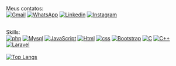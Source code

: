 

Meus contatos:<br>
[![Gmail](https://img.shields.io/badge/Gmail-D14836?style=for-the-badge&logo=gmail&logoColor=white)](diego77asms@gmail.com)
[![WhatsApp](https://img.shields.io/badge/WhatsApp-25D366?style=for-the-badge&logo=whatsapp&logoColor=white)](51990149951)
[![Linkedin](https://img.shields.io/badge/LinkedIn-0077B5?style=for-the-badge&logo=linkedin&logoColor=white)](https://www.linkedin.com/in/diego-schmitt-4b735591/)
[![Instagram](https://img.shields.io/badge/Instagram-E4405F?style=for-the-badge&logo=instagram&logoColor=white)](https://www.instagram.com/diego_asms/)
<br><br>

Skills:<br>
[![php](https://img.shields.io/badge/PHP-777BB4?style=for-the-badge&logo=php&logoColor=white)]()
[![Mysql](https://img.shields.io/badge/MySQL-00000F?style=for-the-badge&logo=mysql&logoColor=white)]()
[![JavaScript](https://img.shields.io/badge/JavaScript-323330?style=for-the-badge&logo=javascript&logoColor=F7DF1E)]()
[![Html](https://img.shields.io/badge/HTML5-E34F26?style=for-the-badge&logo=html5&logoColor=white)]()
[![css](https://img.shields.io/badge/CSS3-1572B6?style=for-the-badge&logo=css3&logoColor=white)]()
[![Bootstrap](https://img.shields.io/badge/Bootstrap-563D7C?style=for-the-badge&logo=bootstrap&logoColor=white)]()
[![C](https://img.shields.io/badge/C-00599C?style=for-the-badge&logo=c&logoColor=white)]()
[![C++](	https://img.shields.io/badge/C%2B%2B-00599C?style=for-the-badge&logo=c%2B%2B&logoColor=white)]()
[![Laravel](https://img.shields.io/badge/Laravel-FF2D20?style=for-the-badge&logo=laravel&logoColor=white)]()
<br><br>
[![Top Langs](https://github-readme-stats.vercel.app/api/top-langs/?username=DiegoSchmitt&layout=compact)](https://github.com/anuraghazra/github-readme-stats)
